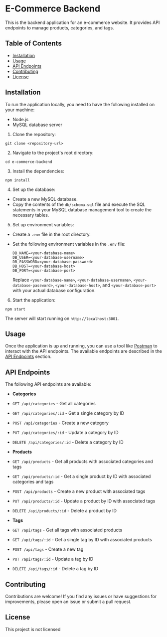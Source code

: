 # E-Commerce Backend

This is the backend application for an e-commerce website. It provides API endpoints to manage products, categories, and tags.

## Table of Contents

- [Installation](#installation)
- [Usage](#usage)
- [API Endpoints](#api-endpoints)
- [Contributing](#contributing)
- [License](#license)

## Installation

To run the application locally, you need to have the following installed on your machine:

- Node.js
- MySQL database server

1. Clone the repository:

`git clone <repository-url>`

2. Navigate to the project's root directory:

`cd e-commerce-backend`


3. Install the dependencies:

`npm install`


4. Set up the database:

- Create a new MySQL database.
- Copy the contents of the `db/schema.sql` file and execute the SQL statements in your MySQL database management tool to create the necessary tables.

5. Set up environment variables:

- Create a `.env` file in the root directory.
- Set the following environment variables in the `.env` file:

  ```env
  DB_NAME=<your-database-name>
  DB_USER=<your-database-username>
  DB_PASSWORD=<your-database-password>
  DB_HOST=<your-database-host>
  DB_PORT=<your-database-port>
  ```

  Replace `<your-database-name>`, `<your-database-username>`, `<your-database-password>`, `<your-database-host>`, and `<your-database-port>` with your actual database configuration.

6. Start the application:

`npm start`


The server will start running on `http://localhost:3001`.

## Usage

Once the application is up and running, you can use a tool like [Postman](https://www.postman.com/) to interact with the API endpoints. The available endpoints are described in the [API Endpoints](#api-endpoints) section.

## API Endpoints

The following API endpoints are available:

- **Categories**
- `GET /api/categories` - Get all categories
- `GET /api/categories/:id` - Get a single category by ID
- `POST /api/categories` - Create a new category
- `PUT /api/categories/:id` - Update a category by ID
- `DELETE /api/categories/:id` - Delete a category by ID

- **Products**
- `GET /api/products` - Get all products with associated categories and tags
- `GET /api/products/:id` - Get a single product by ID with associated categories and tags
- `POST /api/products` - Create a new product with associated tags
- `PUT /api/products/:id` - Update a product by ID with associated tags
- `DELETE /api/products/:id` - Delete a product by ID

- **Tags**
- `GET /api/tags` - Get all tags with associated products
- `GET /api/tags/:id` - Get a single tag by ID with associated products
- `POST /api/tags` - Create a new tag
- `PUT /api/tags/:id` - Update a tag by ID
- `DELETE /api/tags/:id` - Delete a tag by ID

## Contributing

Contributions are welcome! If you find any issues or have suggestions for improvements, please open an issue or submit a pull request.

## License

This project is not licensed
